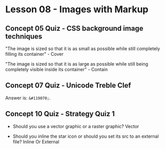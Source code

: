 # Lesson 08 - Images with Markup

## Concept 05 Quiz - CSS background image techniques

"The image is sized so that it is as small as possible while still completely filling its container" - Cover

"The image is sized so that it is as large as possible while still being completely visible inside  its container" - Contain

## Concept 07 Quiz - Unicode Treble Clef
Answer is: `&#119070;`.

## Concept 10 Quiz - Strategy Quiz 1
- Should you use a vector graphic or a raster graphic? Vector

- Should you inline the star icon or should you set its src to an external file? Inline Or External
